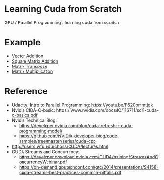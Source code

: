 # Learning Cuda from Scratch
GPU / Parallel Programming : learning cuda from scratch

# Example
* [Vector Addition](https://github.com/gary30404/learning-cuda-from-scratch/blob/main/example/vector_addition_using_cuda.cu)
* [Square Matrix Addition](https://github.com/gary30404/learning-cuda-from-scratch/blob/main/example/square_matrix_addition_using_cuda.cu)
* [Matrix Transpose](https://github.com/gary30404/learning-cuda-from-scratch/blob/main/example/matrix_transpose_using_cuda.cu)
* [Matrix Multiplication](https://github.com/gary30404/learning-cuda-from-scratch/blob/main/example/matrix_multiplicatino_using_cuda.cu)

# Reference
* Udacity: Intro to Parallel Programming: https://youtu.be/F620ommtjqk
* Nvidia CIDA-C-basic: https://www.nvidia.com/docs/IO/116711/sc11-cuda-c-basics.pdf
* Nvidia Technical Blog:
  - https://developer.nvidia.com/blog/cuda-refresher-cuda-programming-model/
  - https://github.com/NVIDIA-developer-blog/code-samples/tree/master/series/cuda-cpp
* http://users.wfu.edu/choss/CUDA/lectures.html
* CUDA Streams and Concurrency:
  - https://developer.download.nvidia.com/CUDA/training/StreamsAndConcurrencyWebinar.pdf
  - https://on-demand.gputechconf.com/gtc/2014/presentations/S4158-cuda-streams-best-practices-common-pitfalls.pdf
